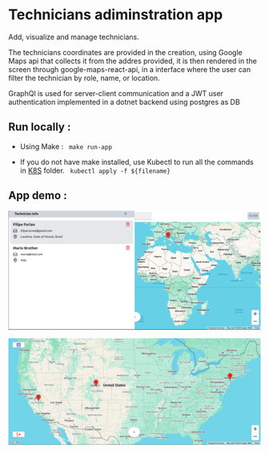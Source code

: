 # Technicians adiminstration app
Add, visualize and manage technicians.

The technicians coordinates are provided in the creation, using Google Maps api that collects it from the addres provided, it is then rendered in the screen through google-maps-react-api, in a interface where the user can filter the technician by role, name, or location.

GraphQl is used for server-client communication and a JWT user authentication implemented in a dotnet backend using postgres as DB

## Run locally :

- Using Make : 
` make run-app`

- If you do not have make installed, use Kubectl to run all the commands in [K8S](./K8S) folder.
` kubectl apply -f ${filename}`

## App demo : 
![img.png](img.png)

![img_1".png](img_1.png)

